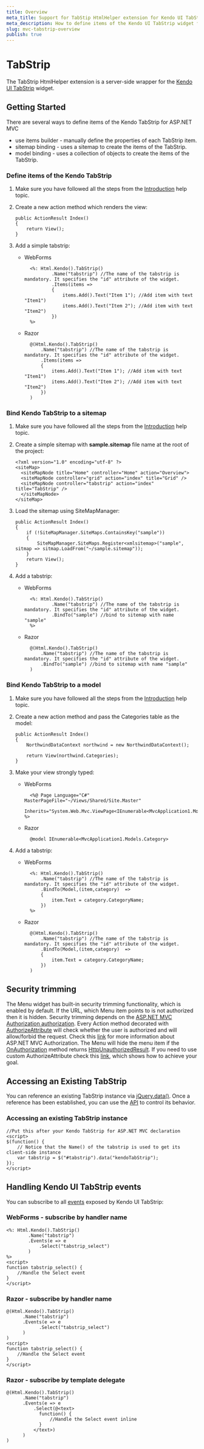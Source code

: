```yaml
---
title: Overview
meta_title: Support for TabStip HtmlHelper extension for Kendo UI TabStrip for ASP.NET MVC widget
meta_description: How to define items of the Kendo UI TabStrip widget for ASP.NET MVC, reference an existing TabStrip instance and handle TabStrip events.
slug: mvc-tabstrip-overview
publish: true
---
```


# TabStrip

The TabStrip HtmlHelper extension is a server-side wrapper for the [Kendo UI TabStrip](/kendo-ui/api/web/tabstrip) widget.

## Getting Started

There are several ways to define items of the Kendo TabStrip for ASP.NET MVC

*   use items builder - manually define the properties of each TabStrip item.
*   sitemap binding - uses a sitemap to create the items of the TabStrip.
*   model binding - uses a collection of objects to create the items of the TabStrip.

### Define items of the Kendo TabStrip

1.  Make sure you have followed all the steps from the [Introduction](/kendo-ui/getting-started/using-kendo-with/aspnet-mvc/introduction) help topic.

2.  Create a new action method which renders the view:

        public ActionResult Index()
        {
            return View();
        }
3.  Add a simple tabstrip:
    - WebForms

            <%: Html.Kendo().TabStrip()
                    .Name("tabstrip") //The name of the tabstrip is mandatory. It specifies the "id" attribute of the widget.
                    .Items(items =>
                    {
                        items.Add().Text("Item 1"); //Add item with text "Item1")
                        items.Add().Text("Item 2"); //Add item with text "Item2")
                    })
            %>
    - Razor

            @(Html.Kendo().TabStrip()
                .Name("tabstrip") //The name of the tabstrip is mandatory. It specifies the "id" attribute of the widget.
                .Items(items =>
                {
                    items.Add().Text("Item 1"); //Add item with text "Item1")
                    items.Add().Text("Item 2"); //Add item with text "Item2")
                })
            )

### Bind Kendo TabStrip to a sitemap

1.  Make sure you have followed all the steps from the [Introduction](/kendo-ui/getting-started/using-kendo-with/aspnet-mvc/introduction) help topic.

2.  Create a simple sitemap with **sample.sitemap** file name at the root of the project:

        <?xml version="1.0" encoding="utf-8" ?>
        <siteMap>
          <siteMapNode title="Home" controller="Home" action="Overview">
          <siteMapNode controller="grid" action="index" title="Grid" />
          <siteMapNode controller="tabstrip" action="index" title="TabStrip" />
          </siteMapNode>
        </siteMap>
3.  Load the sitemap using SiteMapManager:

        public ActionResult Index()
        {
            if (!SiteMapManager.SiteMaps.ContainsKey("sample"))
            {
                SiteMapManager.SiteMaps.Register<xmlsitemap>("sample", sitmap => sitmap.LoadFrom("~/sample.sitemap"));
            }
            return View();
        }
4.  Add a tabstrip:
    - WebForms

            <%: Html.Kendo().TabStrip()
                    .Name("tabstrip") //The name of the tabstrip is mandatory. It specifies the "id" attribute of the widget.
                    .BindTo("sample") //bind to sitemap with name "sample"
            %>
    - Razor

            @(Html.Kendo().TabStrip()
                .Name("tabstrip") //The name of the tabstrip is mandatory. It specifies the "id" attribute of the widget.
                .BindTo("sample") //bind to sitemap with name "sample"
            )

### Bind Kendo TabStrip to a model

1.  Make sure you have followed all the steps from the [Introduction](/kendo-ui/getting-started/using-kendo-with/aspnet-mvc/introduction) help topic.

2.  Create a new action method and pass the Categories table as the model:

        public ActionResult Index()
        {
            NorthwindDataContext northwind = new NorthwindDataContext();

            return View(northwind.Categories);
        }
3.  Make your view strongly typed:
    - WebForms

            <%@ Page Language="C#" MasterPageFile="~/Views/Shared/Site.Master"
                Inherits="System.Web.Mvc.ViewPage<IEnumerable<MvcApplication1.Models.Category>>" %>
    - Razor

            @model IEnumerable<MvcApplication1.Models.Category>
4.  Add a tabstrip:
    - WebForms

            <%: Html.Kendo().TabStrip()
                .Name("tabstrip") //The name of the tabstrip is mandatory. It specifies the "id" attribute of the widget.
                .BindTo(Model,(item,category)  =>
                {
                    item.Text = category.CategoryName;
                })
            %>
    - Razor

            @(Html.Kendo().TabStrip()
                .Name("tabstrip") //The name of the tabstrip is mandatory. It specifies the "id" attribute of the widget.
                .BindTo(Model,(item,category)  =>
                {
                    item.Text = category.CategoryName;
                })
            )

## Security trimming

The Menu widget has built-in security trimming functionality, which is enabled by default. If the URL, which Menu item points to is not authorized then it is hidden.
Security trimming depends on the [ASP.NET MVC Authorization authorization](http://www.asp.net/mvc/tutorials/mvc-music-store/mvc-music-store-part-7).
Every Action method decorated with [AuthorizeAttribute](http://msdn.microsoft.com/en-us/library/system.web.mvc.authorizeattribute.aspx) will check whether the user is authorized and will allow/forbid the request.
Check this [link](http://weblogs.asp.net/jgalloway/archive/2011/04/28/looking-at-how-asp-net-mvc-authorize-interacts-with-asp-net-forms-authorization.aspx)
for more information about ASP.NET MVC Authorization. The Menu will hide the menu item if the [OnAuthorization](http://msdn.microsoft.com/en-us/library/system.web.mvc.authorizeattribute.onauthorization.aspx) method returns
[HttpUnauthorizedResult](http://msdn.microsoft.com/en-us/library/system.web.mvc.httpunauthorizedresult.aspx). If you need to use custom AuthorizeAttribute check this
[link](https://github.com/telerik/kendo-examples-asp-net-mvc/tree/master/kendo-menu-with-custom-authorization-attribute), which shows how to achieve your goal.

## Accessing an Existing TabStrip

You can reference an existing TabStrip instance via [jQuery.data()](http://api.jquery.com/jQuery.data/).
Once a reference has been established, you can use the [API](/kendo-ui/api/web/tabstrip#methods) to control its behavior.

### Accessing an existing TabStrip instance

    //Put this after your Kendo TabStrip for ASP.NET MVC declaration
    <script>
    $(function() {
        // Notice that the Name() of the tabstrip is used to get its client-side instance
        var tabstrip = $("#tabstrip").data("kendoTabStrip");
    });
    </script>

## Handling Kendo UI TabStrip events

You can subscribe to all [events](/kendo-ui/api/web/tabstrip#events) exposed by Kendo UI TabStrip:

### WebForms - subscribe by handler name

    <%: Html.Kendo().TabStrip()
            .Name("tabstrip")
            .Events(e => e
                .Select("tabstrip_select")
            )
    %>
    <script>
    function tabstrip_select() {
        //Handle the Select event
    }
    </script>


### Razor - subscribe by handler name

    @(Html.Kendo().TabStrip()
          .Name("tabstrip")
          .Events(e => e
                .Select("tabstrip_select")
          )
    )
    <script>
    function tabstrip_select() {
        //Handle the Select event
    }
    </script>


### Razor - subscribe by template delegate

    @(Html.Kendo().TabStrip()
          .Name("tabstrip")
          .Events(e => e
              .Select(@<text>
                function() {
                    //Handle the Select event inline
                }
              </text>)
          )
    )


